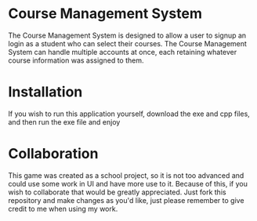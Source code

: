 # Course Management System

The Course Management System is designed to allow a user to signup an login as a student who can select their courses.
The Course Management System can handle multiple accounts at once, each retaining whatever course information was assigned to them.

# Installation

If you wish to run this application yourself, download the exe and cpp files, and then run the exe file and enjoy

# Collaboration

This game was created as a school project, so it is not too advanced and could use some work in UI and have more use to it.
Because of this, if you wish to collaborate that would be greatly appreciated. 
Just fork this repository and make changes as you'd like, just please remember to give credit to me when using my work.
